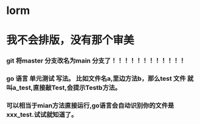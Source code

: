 # lorm
<h1>我不会排版，没有那个审美
<h3>git 将master 分支改名为main 分支了！！！！！！！！！！！！
<h3>go 语言 单元测试 写法。 比如文件名a,里边方法b，那么test 文件 就叫a_test,直接敲Test,会提示Testb方法。
<h3>可以相当于mian方法直接运行,go语言会自动识别你的文件是xxx_test.试试就知道了。
